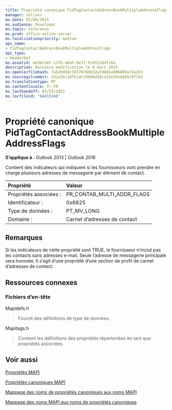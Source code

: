 ```yaml
---
title: Propriété canonique PidTagContactAddressBookMultipleAddressFlags
manager: soliver
ms.date: 03/09/2015
ms.audience: Developer
ms.topic: reference
ms.prod: office-online-server
ms.localizationpriority: medium
api_name:
- PidTagContactAddressBookMultipleAddressFlags
api_type:
- HeaderDef
ms.assetid: ed3bc585-13f6-46a5-9e71-9c8513ddfc0a
description: Dernière modification le 9 mars 2015
ms.openlocfilehash: 7ab2b050c50370788b32a7d866a906609a74a283
ms.sourcegitcommit: 331e2bc18fb14cc9868d28ca29cb5eda85c8f154
ms.translationtype: MT
ms.contentlocale: fr-FR
ms.lasthandoff: 03/25/2022
ms.locfileid: "64455348"
---
```

# <a name="pidtagcontactaddressbookmultipleaddressflags-canonical-property"></a>Propriété canonique PidTagContactAddressBookMultipleAddressFlags

  
  
**S’applique à** : Outlook 2013 | Outlook 2016 
  
Contient des indicateurs qui indiquent si les fournisseurs vont prendre en charge plusieurs adresses de messagerie par élément de contact.
  
|Propriété|Valeur|
|:-----|:-----|
|Propriétés associées :  <br/> |PR_CONTAB_MULTI_ADDR_FLAGS  <br/> |
|Identificateur :  <br/> |0x6625  <br/> |
|Type de données :  <br/> |PT_MV_LONG  <br/> |
|Domaine :  <br/> |Carnet d’adresses de contact  <br/> |
   
## <a name="remarks"></a>Remarques

Si les indicateurs de cette propriété sont TRUE, le fournisseur n’inclut pas les contacts sans adresses e-mail. Seule l’adresse de messagerie principale sera honorée. Il s’agit d’une propriété d’une section de profil de carnet d’adresses de contact.
  
## <a name="related-resources"></a>Ressources connexes

### <a name="header-files"></a>Fichiers d’en-tête

Mapidefs.h
  
> Fournit des définitions de type de données.
    
Mapitags.h
  
> Contient les définitions des propriétés répertoriées en tant que propriétés associées.
    
## <a name="see-also"></a>Voir aussi



[Propriétés MAPI](mapi-properties.md)
  
[Propriétés canoniques MAPI](mapi-canonical-properties.md)
  
[Mappage des noms de propriétés canoniques aux noms MAPI](mapping-canonical-property-names-to-mapi-names.md)
  
[Mappage des noms MAPI aux noms de propriétés canoniques](mapping-mapi-names-to-canonical-property-names.md)

